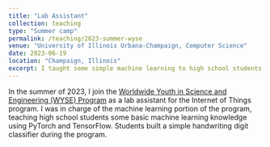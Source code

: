 ```yaml
---
title: "Lab Assistant"
collection: teaching
type: "Summer camp"
permalink: /teaching/2023-summer-wyse
venue: "University of Illinois Urbana-Champaign, Computer Science"
date: 2023-06-19
location: "Champaign, Illinois"
excerpt: I taught some simple machine learning to high school students in an Internet of Things summer camp.
---
```


In the summer of 2023, I join the [Worldwide Youth in Science and Engineering (WYSE) Program](https://wyse.grainger.illinois.edu/) as a lab assistant for the Internet of Things program. I was in charge of the machine learning portion of the program, teaching high school students some basic machine learning knowledge using PyTorch and TensorFlow. Students built a simple handwriting digit classifier during the program.
